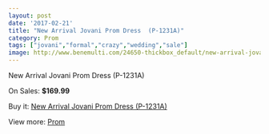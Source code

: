 ```yaml
---
layout: post
date: '2017-02-21'
title: "New Arrival Jovani Prom Dress  (P-1231A)"
category: Prom
tags: ["jovani","formal","crazy","wedding","sale"]
image: http://www.benemulti.com/24650-thickbox_default/new-arrival-jovani-prom-dress-p-1231a.jpg
---
```

New Arrival Jovani Prom Dress  (P-1231A)

On Sales: **$169.99**
<a href="https://www.benemulti.com/en/prom/9654-new-arrival-jovani-prom-dress-p-1231a.html"><amp-img layout="responsive" width="600" height="600" src="//www.benemulti.com/24650-thickbox_default/new-arrival-jovani-prom-dress-p-1231a.jpg" alt="New Arrival Jovani Prom Dress  (P-1231A) 0" /></a>
<a href="https://www.benemulti.com/en/prom/9654-new-arrival-jovani-prom-dress-p-1231a.html"><amp-img layout="responsive" width="600" height="600" src="//www.benemulti.com/24652-thickbox_default/new-arrival-jovani-prom-dress-p-1231a.jpg" alt="New Arrival Jovani Prom Dress  (P-1231A) 1" /></a>
<a href="https://www.benemulti.com/en/prom/9654-new-arrival-jovani-prom-dress-p-1231a.html"><amp-img layout="responsive" width="600" height="600" src="//www.benemulti.com/24651-thickbox_default/new-arrival-jovani-prom-dress-p-1231a.jpg" alt="New Arrival Jovani Prom Dress  (P-1231A) 2" /></a>

Buy it: [New Arrival Jovani Prom Dress  (P-1231A)](https://www.benemulti.com/en/prom/9654-new-arrival-jovani-prom-dress-p-1231a.html "New Arrival Jovani Prom Dress  (P-1231A)")

View more: [Prom](https://www.benemulti.com/en/78-prom "Prom")